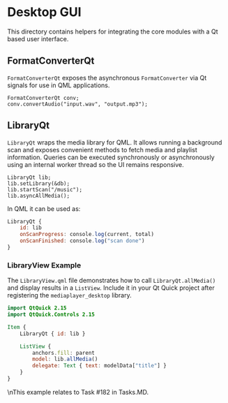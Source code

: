 # Desktop GUI

This directory contains helpers for integrating the core modules with a Qt based user interface.

## FormatConverterQt

`FormatConverterQt` exposes the asynchronous `FormatConverter` via Qt signals for use in QML applications.

```
FormatConverterQt conv;
conv.convertAudio("input.wav", "output.mp3");
```

## LibraryQt

`LibraryQt` wraps the media library for QML. It allows running a background scan
and exposes convenient methods to fetch media and playlist information. Queries
can be executed synchronously or asynchronously using an internal worker thread
so the UI remains responsive.

```
LibraryQt lib;
lib.setLibrary(&db);
lib.startScan("/music");
lib.asyncAllMedia();
```

In QML it can be used as:

```qml
LibraryQt {
    id: lib
    onScanProgress: console.log(current, total)
    onScanFinished: console.log("scan done")
}
```

### LibraryView Example

The `LibraryView.qml` file demonstrates how to call `LibraryQt.allMedia()` and display
results in a `ListView`. Include it in your Qt Quick project after registering the
`mediaplayer_desktop` library.

```qml
import QtQuick 2.15
import QtQuick.Controls 2.15

Item {
    LibraryQt { id: lib }

    ListView {
        anchors.fill: parent
        model: lib.allMedia()
        delegate: Text { text: modelData["title"] }
    }
}
```
\nThis example relates to Task #182 in Tasks.MD.
